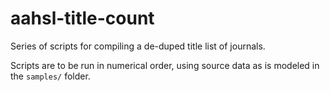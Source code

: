 aahsl-title-count
=================

Series of scripts for compiling a de-duped title list of journals.

Scripts are to be run in numerical order, using source data as is modeled in the `samples/` folder.
